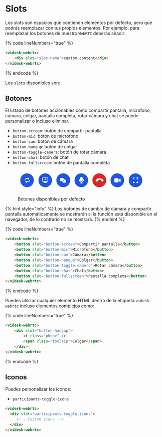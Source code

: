 # Slots

Los slots son espacios que contienen elementos por defecto, pero que podrás reemplazar con tus propios elementos. Por ejemplo, para reemplazar los botones de nuestro `WebRTC` deberás añadir:

{% code lineNumbers="true" %}
```html
<videsk-webrtc>
    <div slot="slot-name">cuxtom content</div>
</videsk-webrtc>
```
{% endcode %}

Los `slots` disponibles son:

## Botones

El listado de botones accionables como compartir pantalla, micrófono, cámara, colgar, pantalla completa, rotar cámara y chat se puede personalizar o incluso eliminar.

* `button-screen`: botón de compartir pantalla
* `button-mic`: botón de micrófono
* `button-cam`: botón de cámara
* `button-hangup`: botón de colgar
* `button-toggle-camera`: botón de rotar cámara
* `button-chat`: botón de chat
* `button-fullscreen`: botón de pantalla completa

<figure><img src="../../.gitbook/assets/image (1) (1).png" alt=""><figcaption><p>Botones disponibles por defecto</p></figcaption></figure>

{% hint style="info" %}
Los botones de cambio de cámara y compartir pantalla automáticamente se mostrarán si la función está disponible en el navegador, de lo contrario no se mostrará.
{% endhint %}

{% code lineNumbers="true" %}
```html
<videsk-webrtc>
    <button slot="button-screen">Compartir pantalla</button>
    <button slot="button-mic">Micrófono</button>
    <button slot="button-cam">Cámara</button>
    <button slot="button-hangup">Colgar</button>
    <button slot="button-toggle-camera">Rotar cámara</button>
    <button slot="button-chat">Chat</button>
    <button slot="button-fullscreen">Pantalla completa</button>
</videsk-webrtc>
```
{% endcode %}

Puedes utilizar cualquier elemento HTML dentro de la etiqueta `videsk-webrtc` incluso elementos complejos como:

{% code lineNumbers="true" %}
```html
<videsk-webrtc>
    <div slot="button-hangup">
        <i class="phone" />
        <span class="tooltip">Colgar</span>
    </div>
</videsk-webrtc>
```
{% endcode %}

## Iconos

Puedes personalizar los íconos:

* `participants-toggle-icons`

```html
<videsk-webrtc>
  <div slot="participants-toggle-icons">
     <!-- Custom icons -->
  </div>
</videsk-webrtc>
```
